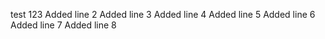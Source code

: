 test 123
Added line 2
Added line 3
Added line 4
Added line 5
Added line 6
Added line 7
Added line 8
